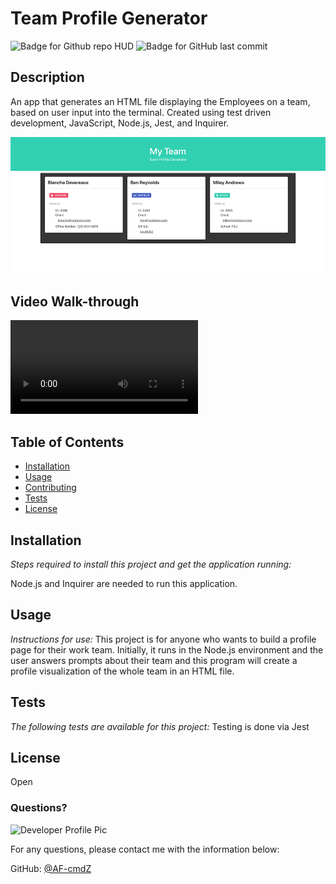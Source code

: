 # Team Profile Generator

![Badge for Github repo HUD](https://img.shields.io/github/languages/top/AF-cmdZ/team-profile-generator?style=flat&logo=appveyor) ![Badge for GitHub last commit](https://img.shields.io/github/last-commit/AF-cmdZ/team-profile-generator?style=flat&logo=appveyor)

## Description
An app that generates an HTML file displaying the Employees on a team, based on user input into the terminal. Created using test driven development, JavaScript, Node.js, Jest, and Inquirer.

![screen shot](assets/screen-shot.png)

## Video Walk-through
![video walk-through](assets/team-generator.mp4)
## Table of Contents
* [Installation](#installation)
* [Usage](#usage)
* [Contributing](#contributing)
* [Tests](#tests)
* [License](#license)
## Installation

*Steps required to install this project and get the application running:*

Node.js and Inquirer are needed to run this application.
 ## Usage
*Instructions for use:*
This project is for anyone who wants to build a profile page for their work team. Initially, it runs in the Node.js environment and the user answers prompts about their team and this program will create a profile visualization of the whole team in an HTML file.

## Tests
*The following tests are available for this project:*
Testing is done via Jest 

## License
Open

### Questions?
![Developer Profile Pic](https://avatars.githubusercontent.com/u/80429715?v=4)

For any questions, please contact me with the information below:

GitHub: [@AF-cmdZ](https://api.github.com/users/AF-cmdZ)

